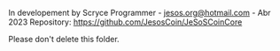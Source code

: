 In developement by Scryce Programmer - jesos.org@hotmail.com - Abr 2023
Repository: https://github.com/JesosCoin/JeSoSCoinCore

Please don't delete this folder.

